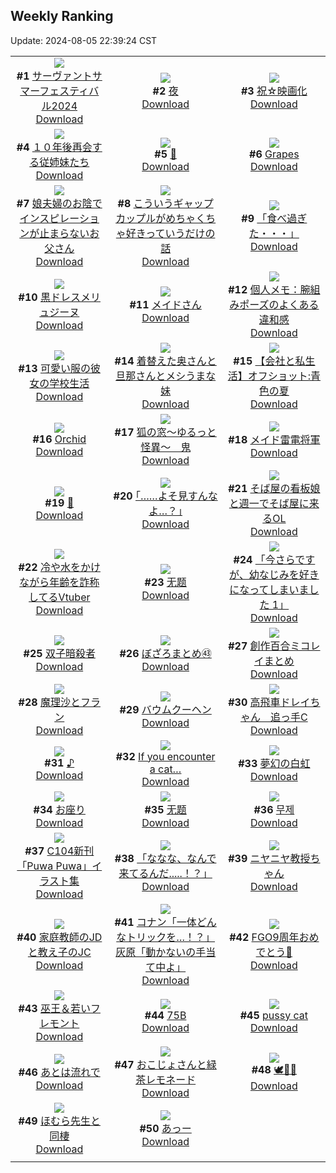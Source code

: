 ## Weekly Ranking
Update: 2024-08-05 22:39:24 CST

|      |      |      |
| :----: | :----: | :----: |
| ![](https://i.pixiv.re/c/240x480/img-master/img/2024/07/30/13/52/26/121016182_p0_master1200.jpg)<br>**#1** [サーヴァントサマーフェスティバル2024](https://www.pixiv.net/artworks/121016182)<br>[Download](https://i.pixiv.re/img-original/img/2024/07/30/13/52/26/121016182_p0.jpg) | ![](https://i.pixiv.re/c/240x480/img-master/img/2024/07/30/07/30/01/121010784_p0_master1200.jpg)<br>**#2** [夜](https://www.pixiv.net/artworks/121010784)<br>[Download](https://i.pixiv.re/img-original/img/2024/07/30/07/30/01/121010784_p0.jpg) | ![](https://i.pixiv.re/c/240x480/img-master/img/2024/07/29/22/29/19/121000338_p0_master1200.jpg)<br>**#3** [祝☆映画化](https://www.pixiv.net/artworks/121000338)<br>[Download](https://i.pixiv.re/img-original/img/2024/07/29/22/29/19/121000338_p0.jpg) |
| ![](https://i.pixiv.re/c/240x480/img-master/img/2024/07/30/02/17/06/121007109_p0_master1200.jpg)<br>**#4** [１０年後再会する従姉妹たち](https://www.pixiv.net/artworks/121007109)<br>[Download](https://i.pixiv.re/img-original/img/2024/07/30/02/17/06/121007109_p0.jpg) | ![](https://i.pixiv.re/c/240x480/img-master/img/2024/07/30/01/12/32/121005816_p0_master1200.jpg)<br>**#5** [🦜](https://www.pixiv.net/artworks/121005816)<br>[Download](https://i.pixiv.re/img-original/img/2024/07/30/01/12/32/121005816_p0.png) | ![](https://i.pixiv.re/c/240x480/img-master/img/2024/07/29/00/00/54/120975473_p0_master1200.jpg)<br>**#6** [Grapes](https://www.pixiv.net/artworks/120975473)<br>[Download](https://i.pixiv.re/img-original/img/2024/07/29/00/00/54/120975473_p0.jpg) |
| ![](https://i.pixiv.re/c/240x480/img-master/img/2024/07/31/18/06/20/121003641_p0_master1200.jpg)<br>**#7** [娘夫婦のお陰でインスピレーションが止まらないお父さん](https://www.pixiv.net/artworks/121003641)<br>[Download](https://i.pixiv.re/img-original/img/2024/07/31/18/06/20/121003641_p0.jpg) | ![](https://i.pixiv.re/c/240x480/img-master/img/2024/07/31/00/02/36/121032058_p0_master1200.jpg)<br>**#8** [こういうギャップカップルがめちゃくちゃ好きっていうだけの話](https://www.pixiv.net/artworks/121032058)<br>[Download](https://i.pixiv.re/img-original/img/2024/07/31/00/02/36/121032058_p0.jpg) | ![](https://i.pixiv.re/c/240x480/img-master/img/2024/07/29/18/53/51/120993753_p0_master1200.jpg)<br>**#9** [「食べ過ぎた・・・」](https://www.pixiv.net/artworks/120993753)<br>[Download](https://i.pixiv.re/img-original/img/2024/07/29/18/53/51/120993753_p0.png) |
| ![](https://i.pixiv.re/c/240x480/img-master/img/2024/07/30/00/00/31/121003314_p0_master1200.jpg)<br>**#10** [黒ドレスメリュジーヌ](https://www.pixiv.net/artworks/121003314)<br>[Download](https://i.pixiv.re/img-original/img/2024/07/30/00/00/31/121003314_p0.png) | ![](https://i.pixiv.re/c/240x480/img-master/img/2024/07/30/00/00/14/121003243_p0_master1200.jpg)<br>**#11** [メイドさん](https://www.pixiv.net/artworks/121003243)<br>[Download](https://i.pixiv.re/img-original/img/2024/07/30/00/00/14/121003243_p0.jpg) | ![](https://i.pixiv.re/c/240x480/img-master/img/2024/07/30/06/00/09/121009693_p0_master1200.jpg)<br>**#12** [個人メモ：腕組みポーズのよくある違和感](https://www.pixiv.net/artworks/121009693)<br>[Download](https://i.pixiv.re/img-original/img/2024/07/30/06/00/09/121009693_p0.jpg) |
| ![](https://i.pixiv.re/c/240x480/img-master/img/2024/07/31/17/00/42/121048265_p0_master1200.jpg)<br>**#13** [可愛い服の彼女の学校生活](https://www.pixiv.net/artworks/121048265)<br>[Download](https://i.pixiv.re/img-original/img/2024/07/31/17/00/42/121048265_p0.jpg) | ![](https://i.pixiv.re/c/240x480/img-master/img/2024/07/29/00/06/52/120975904_p0_master1200.jpg)<br>**#14** [着替えた奥さんと旦那さんとメシうまな妹](https://www.pixiv.net/artworks/120975904)<br>[Download](https://i.pixiv.re/img-original/img/2024/07/29/00/06/52/120975904_p0.jpg) | ![](https://i.pixiv.re/c/240x480/img-master/img/2024/07/30/12/01/01/121014472_p0_master1200.jpg)<br>**#15** [【会社と私生活】オフショット:青色の夏](https://www.pixiv.net/artworks/121014472)<br>[Download](https://i.pixiv.re/img-original/img/2024/07/30/12/01/01/121014472_p0.jpg) |
| ![](https://i.pixiv.re/c/240x480/img-master/img/2024/07/29/00/00/47/120975449_p0_master1200.jpg)<br>**#16** [Orchid](https://www.pixiv.net/artworks/120975449)<br>[Download](https://i.pixiv.re/img-original/img/2024/07/29/00/00/47/120975449_p0.png) | ![](https://i.pixiv.re/c/240x480/img-master/img/2024/07/29/12/13/50/120986777_master1200.jpg)<br>**#17** [狐の窓～ゆるっと怪異～　鬼](https://www.pixiv.net/artworks/120986777)<br>[Download](https://www.pixiv.net/artworks/120986777) | ![](https://i.pixiv.re/c/240x480/img-master/img/2024/07/30/02/38/03/121007419_p0_master1200.jpg)<br>**#18** [メイド雷電将軍](https://www.pixiv.net/artworks/121007419)<br>[Download](https://i.pixiv.re/img-original/img/2024/07/30/02/38/03/121007419_p0.jpg) |
| ![](https://i.pixiv.re/c/240x480/img-master/img/2024/07/30/00/00/24/121003275_p0_master1200.jpg)<br>**#19** [🤍](https://www.pixiv.net/artworks/121003275)<br>[Download](https://i.pixiv.re/img-original/img/2024/07/30/00/00/24/121003275_p0.jpg) | ![](https://i.pixiv.re/c/240x480/img-master/img/2024/07/29/17/10/47/120991456_p0_master1200.jpg)<br>**#20** [｢……よそ見すんなよ…？｣](https://www.pixiv.net/artworks/120991456)<br>[Download](https://i.pixiv.re/img-original/img/2024/07/29/17/10/47/120991456_p0.jpg) | ![](https://i.pixiv.re/c/240x480/img-master/img/2024/07/31/07/40/53/121039435_p0_master1200.jpg)<br>**#21** [そば屋の看板娘と週一でそば屋に来るOL](https://www.pixiv.net/artworks/121039435)<br>[Download](https://i.pixiv.re/img-original/img/2024/07/31/07/40/53/121039435_p0.jpg) |
| ![](https://i.pixiv.re/c/240x480/img-master/img/2024/07/30/20/28/20/121024548_p0_master1200.jpg)<br>**#22** [冷や水をかけながら年齢を詐称してるVtuber](https://www.pixiv.net/artworks/121024548)<br>[Download](https://i.pixiv.re/img-original/img/2024/07/30/20/28/20/121024548_p0.png) | ![](https://i.pixiv.re/c/240x480/img-master/img/2024/07/30/00/02/03/121003527_p0_master1200.jpg)<br>**#23** [无题](https://www.pixiv.net/artworks/121003527)<br>[Download](https://i.pixiv.re/img-original/img/2024/07/30/00/02/03/121003527_p0.jpg) | ![](https://i.pixiv.re/c/240x480/img-master/img/2024/07/30/16/59/14/121019334_p0_master1200.jpg)<br>**#24** [「今さらですが、幼なじみを好きになってしまいました 1」](https://www.pixiv.net/artworks/121019334)<br>[Download](https://i.pixiv.re/img-original/img/2024/07/30/16/59/14/121019334_p0.jpg) |
| ![](https://i.pixiv.re/c/240x480/img-master/img/2024/07/30/19/26/40/121022810_p0_master1200.jpg)<br>**#25** [双子暗殺者](https://www.pixiv.net/artworks/121022810)<br>[Download](https://i.pixiv.re/img-original/img/2024/07/30/19/26/40/121022810_p0.png) | ![](https://i.pixiv.re/c/240x480/img-master/img/2024/07/30/00/12/28/121003986_p0_master1200.jpg)<br>**#26** [ぼざろまとめ㊸](https://www.pixiv.net/artworks/121003986)<br>[Download](https://i.pixiv.re/img-original/img/2024/07/30/00/12/28/121003986_p0.png) | ![](https://i.pixiv.re/c/240x480/img-master/img/2024/07/30/18/13/03/121021036_p0_master1200.jpg)<br>**#27** [創作百合ミコレイまとめ](https://www.pixiv.net/artworks/121021036)<br>[Download](https://i.pixiv.re/img-original/img/2024/07/30/18/13/03/121021036_p0.jpg) |
| ![](https://i.pixiv.re/c/240x480/img-master/img/2024/07/31/09/59/04/121041190_p0_master1200.jpg)<br>**#28** [魔理沙とフラン](https://www.pixiv.net/artworks/121041190)<br>[Download](https://i.pixiv.re/img-original/img/2024/07/31/09/59/04/121041190_p0.png) | ![](https://i.pixiv.re/c/240x480/img-master/img/2024/07/31/07/00/06/121038920_p0_master1200.jpg)<br>**#29** [バウムクーヘン](https://www.pixiv.net/artworks/121038920)<br>[Download](https://i.pixiv.re/img-original/img/2024/07/31/07/00/06/121038920_p0.jpg) | ![](https://i.pixiv.re/c/240x480/img-master/img/2024/07/30/14/56/55/121017242_p0_master1200.jpg)<br>**#30** [高飛車ドレイちゃん　追っ手C](https://www.pixiv.net/artworks/121017242)<br>[Download](https://i.pixiv.re/img-original/img/2024/07/30/14/56/55/121017242_p0.png) |
| ![](https://i.pixiv.re/c/240x480/img-master/img/2024/07/30/22/27/34/121028545_p0_master1200.jpg)<br>**#31** [♪](https://www.pixiv.net/artworks/121028545)<br>[Download](https://i.pixiv.re/img-original/img/2024/07/30/22/27/34/121028545_p0.jpg) | ![](https://i.pixiv.re/c/240x480/img-master/img/2024/07/30/12/39/55/121015086_p0_master1200.jpg)<br>**#32** [If you encounter a cat…](https://www.pixiv.net/artworks/121015086)<br>[Download](https://i.pixiv.re/img-original/img/2024/07/30/12/39/55/121015086_p0.jpg) | ![](https://i.pixiv.re/c/240x480/img-master/img/2024/07/30/20/09/28/121024014_p0_master1200.jpg)<br>**#33** [夢幻の白虹](https://www.pixiv.net/artworks/121024014)<br>[Download](https://i.pixiv.re/img-original/img/2024/07/30/20/09/28/121024014_p0.jpg) |
| ![](https://i.pixiv.re/c/240x480/img-master/img/2024/07/30/00/39/54/121004942_p0_master1200.jpg)<br>**#34** [お座り](https://www.pixiv.net/artworks/121004942)<br>[Download](https://i.pixiv.re/img-original/img/2024/07/30/00/39/54/121004942_p0.jpg) | ![](https://i.pixiv.re/c/240x480/img-master/img/2024/07/30/00/01/29/121003474_p0_master1200.jpg)<br>**#35** [无题](https://www.pixiv.net/artworks/121003474)<br>[Download](https://i.pixiv.re/img-original/img/2024/07/30/00/01/29/121003474_p0.png) | ![](https://i.pixiv.re/c/240x480/img-master/img/2024/07/30/17/54/58/121020491_p0_master1200.jpg)<br>**#36** [무제](https://www.pixiv.net/artworks/121020491)<br>[Download](https://i.pixiv.re/img-original/img/2024/07/30/17/54/58/121020491_p0.png) |
| ![](https://i.pixiv.re/c/240x480/img-master/img/2024/07/30/00/02/20/121003548_p0_master1200.jpg)<br>**#37** [C104新刊「Puwa Puwa」イラスト集](https://www.pixiv.net/artworks/121003548)<br>[Download](https://i.pixiv.re/img-original/img/2024/07/30/00/02/20/121003548_p0.jpg) | ![](https://i.pixiv.re/c/240x480/img-master/img/2024/07/31/21/50/07/121056217_p0_master1200.jpg)<br>**#38** [「ななな、なんで来てるんだ.....！？」](https://www.pixiv.net/artworks/121056217)<br>[Download](https://i.pixiv.re/img-original/img/2024/07/31/21/50/07/121056217_p0.png) | ![](https://i.pixiv.re/c/240x480/img-master/img/2024/07/31/03/25/35/121008465_p0_master1200.jpg)<br>**#39** [ニヤニヤ教授ちゃん](https://www.pixiv.net/artworks/121008465)<br>[Download](https://i.pixiv.re/img-original/img/2024/07/31/03/25/35/121008465_p0.jpg) |
| ![](https://i.pixiv.re/c/240x480/img-master/img/2024/07/31/07/51/42/121039581_p0_master1200.jpg)<br>**#40** [家庭教師のJDと教え子のJC](https://www.pixiv.net/artworks/121039581)<br>[Download](https://i.pixiv.re/img-original/img/2024/07/31/07/51/42/121039581_p0.jpg) | ![](https://i.pixiv.re/c/240x480/img-master/img/2024/07/30/14/41/17/121016975_p0_master1200.jpg)<br>**#41** [コナン「一体どんなトリックを…！？」灰原「動かないの手当て中よ」](https://www.pixiv.net/artworks/121016975)<br>[Download](https://i.pixiv.re/img-original/img/2024/07/30/14/41/17/121016975_p0.jpg) | ![](https://i.pixiv.re/c/240x480/img-master/img/2024/07/30/09/47/43/121012430_p0_master1200.jpg)<br>**#42** [FGO9周年おめでとう👏](https://www.pixiv.net/artworks/121012430)<br>[Download](https://i.pixiv.re/img-original/img/2024/07/30/09/47/43/121012430_p0.png) |
| ![](https://i.pixiv.re/c/240x480/img-master/img/2024/07/29/01/25/44/120978298_p0_master1200.jpg)<br>**#43** [巫王＆若いフレモント](https://www.pixiv.net/artworks/120978298)<br>[Download](https://i.pixiv.re/img-original/img/2024/07/29/01/25/44/120978298_p0.jpg) | ![](https://i.pixiv.re/c/240x480/img-master/img/2024/07/30/17/46/26/121020319_p0_master1200.jpg)<br>**#44** [75B](https://www.pixiv.net/artworks/121020319)<br>[Download](https://i.pixiv.re/img-original/img/2024/07/30/17/46/26/121020319_p0.jpg) | ![](https://i.pixiv.re/c/240x480/img-master/img/2024/07/30/17/20/21/121019790_p0_master1200.jpg)<br>**#45** [pussy cat](https://www.pixiv.net/artworks/121019790)<br>[Download](https://i.pixiv.re/img-original/img/2024/07/30/17/20/21/121019790_p0.jpg) |
| ![](https://i.pixiv.re/c/240x480/img-master/img/2024/07/30/20/08/42/121023994_p0_master1200.jpg)<br>**#46** [あとは流れで](https://www.pixiv.net/artworks/121023994)<br>[Download](https://i.pixiv.re/img-original/img/2024/07/30/20/08/42/121023994_p0.jpg) | ![](https://i.pixiv.re/c/240x480/img-master/img/2024/07/30/00/03/10/121003614_p0_master1200.jpg)<br>**#47** [おこじょさんと緑茶レモネード](https://www.pixiv.net/artworks/121003614)<br>[Download](https://i.pixiv.re/img-original/img/2024/07/30/00/03/10/121003614_p0.jpg) | ![](https://i.pixiv.re/c/240x480/img-master/img/2024/07/30/16/53/58/121019232_p0_master1200.jpg)<br>**#48** [🕊️💐🤍](https://www.pixiv.net/artworks/121019232)<br>[Download](https://i.pixiv.re/img-original/img/2024/07/30/16/53/58/121019232_p0.jpg) |
| ![](https://i.pixiv.re/c/240x480/img-master/img/2024/07/29/15/33/49/120989784_p0_master1200.jpg)<br>**#49** [ほむら先生と同棲](https://www.pixiv.net/artworks/120989784)<br>[Download](https://i.pixiv.re/img-original/img/2024/07/29/15/33/49/120989784_p0.jpg) | ![](https://i.pixiv.re/c/240x480/img-master/img/2024/07/29/00/01/10/120975511_p0_master1200.jpg)<br>**#50** [あっー](https://www.pixiv.net/artworks/120975511)<br>[Download](https://i.pixiv.re/img-original/img/2024/07/29/00/01/10/120975511_p0.png) |
|      |
